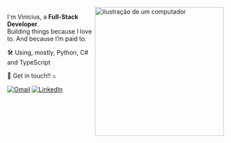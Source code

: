 <img src="https://raw.githubusercontent.com/MicaelliMedeiros/micaellimedeiros/master/image/computer-illustration.png" alt="ilustração de um computador" min-width="300px" max-width="300px" width="300px" align="right">

<p align="left"> 
  I'm Vinicius, a <strong>Full-Stack Developer</strong>.<br>
  Building things because I love to. And because I’m paid to.
</p>

<p align="left">
  🛠️ Using, mostly, Python, C# and TypeScript
</p>

<p align="left">
  💌 Get in touch!! ⤵️
</p>

<p align="left">
  <a href="https://mail.google.com/mail/u/0/?fs=1&tf=cm&source=mailto&to=viniciushqalves@gmail.com" title="Gmail">
  <img src="https://img.shields.io/badge/-Gmail-FF0000?style=flat-square&labelColor=FF0000&logo=gmail&logoColor=white" alt="Gmail"/></a>
  <a href="https://www.linkedin.com/in/viniciushqalves/" title="LinkedIn">
  <img src="https://img.shields.io/badge/-Linkedin-0e76a8?style=flat-square&logo=Linkedin&logoColor=white&link=LINK-DO-SEU-LINKEDIN" alt="LinkedIn"/></a>
</p>
